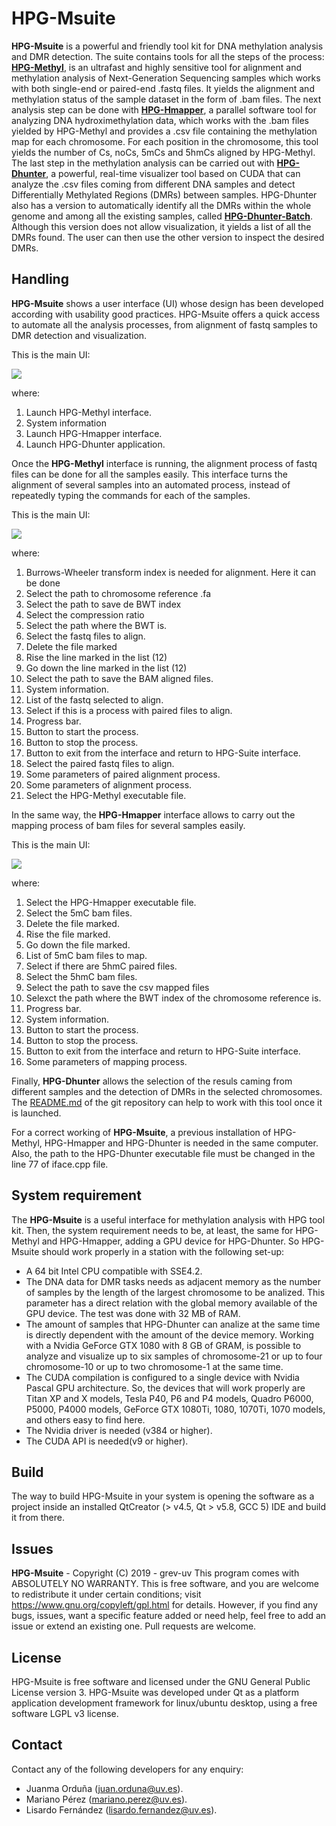 # HPG-Msuite
**HPG-Msuite** is a powerful and friendly tool kit for DNA methylation analysis and DMR detection. The suite contains tools for all the steps of the process:  [**HPG-Methyl**](https://github.com/grev-uv/hpg-methyl),  is an ultrafast and highly sensitive tool for alignment and methylation analysis of Next-Generation Sequencing samples which works with both single-end or paired-end .fastq files. It yields the alignment and methylation status of the sample dataset in the form of .bam files. The next analysis step can be done with [**HPG-Hmapper**](https://github.com/grev-uv/hpg-hmapper), a parallel software tool for analyzing DNA hydroximethylation data, which works with the .bam files yielded by HPG-Methyl and provides a .csv file containing the methylation map for each chromosome. For each position in the chromosome, this tool yields the number of Cs, noCs, 5mCs and 5hmCs aligned by HPG-Methyl. The last step in the methylation analysis can be carried out with [**HPG-Dhunter**](https://github.com/grev-uv/hpg-dhunter), a powerful, real-time visualizer tool based on CUDA that can analyze the .csv files coming from different DNA samples and detect Differentially Methylated Regions (DMRs) between samples. HPG-Dhunter also has a version to automatically identify all the DMRs within the whole genome and among all the existing samples, called  [**HPG-Dhunter-Batch**](https://github.com/grev-uv/hpg-dhunter-batch). Although this version does not allow visualization, it yields a list of all the DMRs found. The user can then use the other version to inspect the desired DMRs. 

## Handling
**HPG-Msuite** shows a user interface (UI) whose design has been developed according with usability good practices. HPG-Msuite offers a quick access to automate all  the analysis processes, from alignment of fastq samples to DMR detection and visualization.

This is the main UI:

![](images/iface-suite.png)

where:
1. Launch HPG-Methyl interface.
2. System information
3. Launch HPG-Hmapper interface.
4. Launch HPG-Dhunter application.


Once the **HPG-Methyl** interface is running, the alignment process of fastq files can be done for all the samples easily. This interface turns the alignment of several samples into an automated process, instead of repeatedly typing the commands for each of the samples.

This is the main UI:

![](images/iface-hpgMethyl.png)

where:
1. Burrows-Wheeler transform index is needed for alignment. Here it can be done
2. Select the path to chromosome reference .fa
3. Select the path to save de BWT index
4. Select the compression ratio
5. Select the path where the BWT is.
6. Select the fastq files to align.
7. Delete the file marked
8. Rise the line marked in the list (12)
9. Go down the line marked in the list (12)
10. Select the path to save the BAM aligned files.
11. System information.
12. List of the fastq selected to align.
13. Select if this is a process with paired files to align.
14. Progress bar.
15. Button to start the process.
16. Button to stop the process.
17. Button to exit from the interface and return to HPG-Suite interface.
18. Select the paired fastq files to align.
19. Some parameters of paired alignment process.
20. Some parameters of alignment process.
21. Select the HPG-Methyl executable file.


In the same way, the **HPG-Hmapper** interface allows to carry out the mapping process of bam files for several samples easily.

This is the main UI:

![](images/iface-hpgHmapper.png)

where:
1. Select the HPG-Hmapper executable file.
2. Select the 5mC bam files.
3. Delete the file marked.
4. Rise the file marked.
5. Go down the file marked.
6. List of 5mC bam files to map.
7. Select if there are 5hmC paired files.
8. Select the 5hmC bam files.
9. Select the path to save the csv mapped files
10. Selexct the path where the BWT index of the chromosome reference is.
11. Progress bar.
12. System information.
13. Button to start the process.
14. Button to stop the process.
15. Button to exit from the interface and return to HPG-Suite interface.
16. Some parameters of mapping process.

Finally, **HPG-Dhunter** allows the selection of the resuls caming from different samples and the detection of DMRs in the selected chromosomes. The [README.md](https://github.com/grev-uv/hpg-dhunter) of the git repository can help to work with this tool once it is launched.

For a correct working of **HPG-Msuite**, a previous installation of HPG-Methyl, HPG-Hmapper and HPG-Dhunter is needed in the same computer. Also, the path to the HPG-Dhunter executable file must be changed in the line 77 of iface.cpp file.



## System requirement
The **HPG-Msuite** is a useful interface for methylation analysis with HPG tool kit. Then, the system requirement needs to be, at least, the same for HPG-Methyl and HPG-Hmapper, adding a GPU device for HPG-Dhunter.
So HPG-Msuite should work properly in a station with the following set-up:
- A 64 bit Intel CPU compatible with SSE4.2.
- The DNA data for DMR tasks needs as adjacent memory as the number of samples by the length of the largest chromosome to be analized. This parameter has a direct relation with the global memory available of the GPU device. The test was done with 32 MB of RAM.
- The amount of samples that HPG-Dhunter can analize at the same time is directly dependent with the amount of the device memory. Working with a Nvidia GeForce GTX 1080 with 8 GB of GRAM, is possible to analyze and visualize up to six samples of chromosome-21 or up to four chromosome-10 or up to two chromosome-1 at the same time.
- The CUDA compilation is configured to a single device with Nvidia Pascal GPU architecture. So, the devices that will work properly are Titan XP and X models, Tesla P40, P6 and P4 models, Quadro P6000, P5000, P4000 models, GeForce GTX 1080Ti, 1080, 1070Ti, 1070 models, and others easy to find here.
- The Nvidia driver is needed (v384 or higher).
- The CUDA API is needed(v9 or higher).

## Build
The way to build HPG-Msuite in your system is opening the software as a project inside an installed QtCreator (> v4.5, Qt > v5.8, GCC 5) IDE and build it from there.

## Issues
**HPG-Msuite** - Copyright (C) 2019 - grev-uv
This program comes with ABSOLUTELY NO WARRANTY.
This is free software, and you are welcome to redistribute it under certain conditions; visit https://www.gnu.org/copyleft/gpl.html for details.
However, if you find any bugs, issues, want a specific feature added or need help, feel free to add an issue or extend an existing one. Pull requests are welcome.


## License
HPG-Msuite is free software and licensed under the GNU General Public License version 3.
HPG-Msuite was developed under Qt as a platform application development framework for linux/ubuntu desktop, using a free software LGPL v3 license.

## Contact
Contact any of the following developers for any enquiry:
- Juanma Orduña (juan.orduna@uv.es). 
- Mariano Pérez (mariano.perez@uv.es). 
- Lisardo Fernández (lisardo.fernandez@uv.es). 
